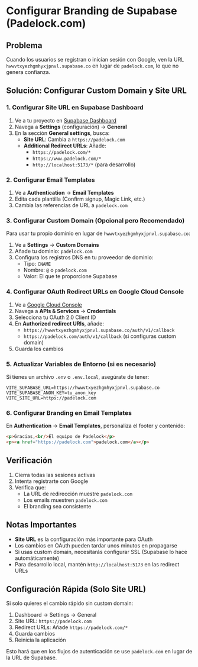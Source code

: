 # Configurar Branding de Supabase (Padelock.com)

## Problema
Cuando los usuarios se registran o inician sesión con Google, ven la URL `hwwvtxyezhgmhyxjpnvl.supabase.co` en lugar de `padelock.com`, lo que no genera confianza.

## Solución: Configurar Custom Domain y Site URL

### 1. Configurar Site URL en Supabase Dashboard

1. Ve a tu proyecto en [Supabase Dashboard](https://supabase.com/dashboard)
2. Navega a **Settings** (configuración) → **General**
3. En la sección **General settings**, busca:
   - **Site URL**: Cambia a `https://padelock.com`
   - **Additional Redirect URLs**: Añade:
     - `https://padelock.com/*`
     - `https://www.padelock.com/*`
     - `http://localhost:5173/*` (para desarrollo)

### 2. Configurar Email Templates

1. Ve a **Authentication** → **Email Templates**
2. Edita cada plantilla (Confirm signup, Magic Link, etc.)
3. Cambia las referencias de URL a `padelock.com`

### 3. Configurar Custom Domain (Opcional pero Recomendado)

Para usar tu propio dominio en lugar de `hwwvtxyezhgmhyxjpnvl.supabase.co`:

1. Ve a **Settings** → **Custom Domains**
2. Añade tu dominio: `padelock.com`
3. Configura los registros DNS en tu proveedor de dominio:
   - Tipo: `CNAME`
   - Nombre: `@` o `padelock.com`
   - Valor: El que te proporcione Supabase

### 4. Configurar OAuth Redirect URLs en Google Cloud Console

1. Ve a [Google Cloud Console](https://console.cloud.google.com)
2. Navega a **APIs & Services** → **Credentials**
3. Selecciona tu OAuth 2.0 Client ID
4. En **Authorized redirect URIs**, añade:
   - `https://hwwvtxyezhgmhyxjpnvl.supabase.co/auth/v1/callback`
   - `https://padelock.com/auth/v1/callback` (si configuras custom domain)
5. Guarda los cambios

### 5. Actualizar Variables de Entorno (si es necesario)

Si tienes un archivo `.env` o `.env.local`, asegúrate de tener:

```env
VITE_SUPABASE_URL=https://hwwvtxyezhgmhyxjpnvl.supabase.co
VITE_SUPABASE_ANON_KEY=tu_anon_key
VITE_SITE_URL=https://padelock.com
```

### 6. Configurar Branding en Email Templates

En **Authentication** → **Email Templates**, personaliza el footer y contenido:

```html
<p>Gracias,<br/>El equipo de Padelock</p>
<p><a href="https://padelock.com">padelock.com</a></p>
```

## Verificación

1. Cierra todas las sesiones activas
2. Intenta registrarte con Google
3. Verifica que:
   - La URL de redirección muestre `padelock.com`
   - Los emails muestren `padelock.com`
   - El branding sea consistente

## Notas Importantes

- **Site URL** es la configuración más importante para OAuth
- Los cambios en OAuth pueden tardar unos minutos en propagarse
- Si usas custom domain, necesitarás configurar SSL (Supabase lo hace automáticamente)
- Para desarrollo local, mantén `http://localhost:5173` en las redirect URLs

## Configuración Rápida (Solo Site URL)

Si solo quieres el cambio rápido sin custom domain:

1. Dashboard → Settings → General
2. Site URL: `https://padelock.com`
3. Redirect URLs: Añade `https://padelock.com/*`
4. Guarda cambios
5. Reinicia la aplicación

Esto hará que en los flujos de autenticación se use `padelock.com` en lugar de la URL de Supabase.
